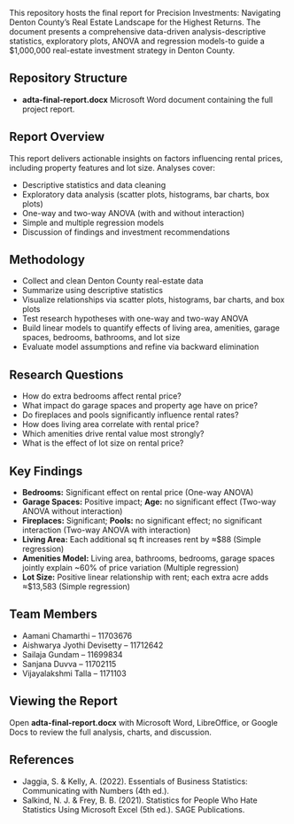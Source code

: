 This repository hosts the final report for Precision Investments: Navigating Denton County’s Real Estate Landscape for the Highest Returns. The document presents a comprehensive data-driven analysis-descriptive statistics, exploratory plots, ANOVA and regression models-to guide a \$1,000,000 real-estate investment strategy in Denton County.

## Repository Structure

- **adta-final-report.docx**
Microsoft Word document containing the full project report.


## Report Overview

This report delivers actionable insights on factors influencing rental prices, including property features and lot size. Analyses cover:

- Descriptive statistics and data cleaning
- Exploratory data analysis (scatter plots, histograms, bar charts, box plots)
- One-way and two-way ANOVA (with and without interaction)
- Simple and multiple regression models
- Discussion of findings and investment recommendations


## Methodology

- Collect and clean Denton County real-estate data
- Summarize using descriptive statistics
- Visualize relationships via scatter plots, histograms, bar charts, and box plots
- Test research hypotheses with one-way and two-way ANOVA
- Build linear models to quantify effects of living area, amenities, garage spaces, bedrooms, bathrooms, and lot size
- Evaluate model assumptions and refine via backward elimination


## Research Questions

- How do extra bedrooms affect rental price?
- What impact do garage spaces and property age have on price?
- Do fireplaces and pools significantly influence rental rates?
- How does living area correlate with rental price?
- Which amenities drive rental value most strongly?
- What is the effect of lot size on rental price?


## Key Findings

- **Bedrooms:** Significant effect on rental price (One-way ANOVA)
- **Garage Spaces:** Positive impact; **Age:** no significant effect (Two-way ANOVA without interaction)
- **Fireplaces:** Significant; **Pools:** no significant effect; no significant interaction (Two-way ANOVA with interaction)
- **Living Area:** Each additional sq ft increases rent by ≈\$88 (Simple regression)
- **Amenities Model:** Living area, bathrooms, bedrooms, garage spaces jointly explain ~60% of price variation (Multiple regression)
- **Lot Size:** Positive linear relationship with rent; each extra acre adds ≈\$13,583 (Simple regression)


## Team Members

- Aamani Chamarthi – 11703676
- Aishwarya Jyothi Devisetty – 11712642
- Sailaja Gundam – 11699834
- Sanjana Duvva – 11702115
- Vijayalakshmi Talla – 1171103


## Viewing the Report

Open **adta-final-report.docx** with Microsoft Word, LibreOffice, or Google Docs to review the full analysis, charts, and discussion.

## References

- Jaggia, S. \& Kelly, A. (2022). Essentials of Business Statistics: Communicating with Numbers (4th ed.).
- Salkind, N. J. \& Frey, B. B. (2021). Statistics for People Who Hate Statistics Using Microsoft Excel (5th ed.). SAGE Publications.


